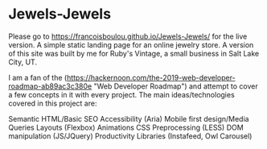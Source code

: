 # Jewels-Jewels

Please go to https://francoisboulou.github.io/Jewels-Jewels/ for the live version.
A simple static landing page for an online jewelry store. A version of this site was built by me for Ruby's Vintage, a small business in Salt Lake City, UT.

I am a fan of the (https://hackernoon.com/the-2019-web-developer-roadmap-ab89ac3c380e "Web Developer Roadmap") and attempt to cover 
a few concepts in it with every project. The main ideas/technologies covered in this project are:

Semantic HTML/Basic SEO
Accessibility (Aria)
Mobile first design/Media Queries
Layouts (Flexbox)
Animations
CSS Preprocessing (LESS)
DOM manipulation (JS/JQuery)
Productivity Libraries (Instafeed, Owl Carousel) 
